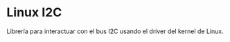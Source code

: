 Linux I2C
=========

Librería para interactuar con el bus I2C usando el driver del kernel de Linux.
